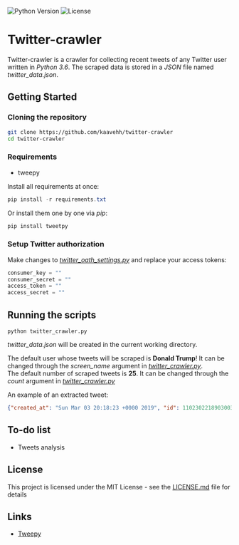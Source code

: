 ![Python Version](https://img.shields.io/badge/python-3.6%2B-blue.svg)
![License](https://img.shields.io/badge/license-MIT-brightgreen.svg)
# Twitter-crawler  
Twitter-crawler is a crawler for collecting recent tweets of any Twitter user written in *Python 3.6*. The scraped data is stored in a *JSON* file named *twitter_data.json*. 

## Getting Started  


### Cloning the repository
```sh
git clone https://github.com/kaavehh/twitter-crawler
cd twitter-crawler
```
### Requirements   
- tweepy  

Install all requirements at once:
```powershell
pip install -r requirements.txt
```
Or install them one by one via *pip*:  
```sh
pip install tweetpy  
```  

### Setup Twitter authorization  
Make changes to [*twitter_oath_settings.py*](https://github.com/kaavehh/twitter-crawler/blob/c8a0ab8a8a821c354bc057a3484381de15761eb8/twitter_oath_settings.py) and replace your access tokens:  
```python  
consumer_key = ""
consumer_secret = ""
access_token = ""
access_secret = "" 
```     
  
## Running the scripts  
```
python twitter_crawler.py  
```
*twitter_data.json* will be created in the current working directory. 

The default user whose tweets will be scraped is __Donald Trump__! It can be changed through the *screen_name* argument in [*twitter_crawler.py*](https://github.com/kaavehh/twitter-crawler/blob/c8a0ab8a8a821c354bc057a3484381de15761eb8/twitter_crawler.py#L22).  
The default number of scraped tweets is __25__. It can be changed through the *count* argument in [*twitter_crawler.py*](https://github.com/kaavehh/twitter-crawler/blob/c8a0ab8a8a821c354bc057a3484381de15761eb8/twitter_crawler.py#L22)

An example of an extracted tweet:  
```json
{"created_at": "Sun Mar 03 20:18:23 +0000 2019", "id": 1102302218903003141, "id_str": "1102302218903003141", "full_text": "The reason I do not want military drills with South Korea is to save hundreds of millions of dollars for the U.S. for which we are not reimbursed. That was my position long before I became President. Also, reducing tensions with North Korea at this time is a good thing!", "truncated": false, "display_text_range": [0, 270], "entities": {"hashtags": [], "symbols": [], "user_mentions": [], "urls": []}, "source": "<a href=\"http://twitter.com/download/iphone\" rel=\"nofollow\">Twitter for iPhone</a>", "in_reply_to_status_id": null, "in_reply_to_status_id_str": null, "in_reply_to_user_id": null, "in_reply_to_user_id_str": null, "in_reply_to_screen_name": null, "user": {"id": 25073877, "id_str": "25073877", "name": "Donald J. Trump", "screen_name": "realDonaldTrump", "location": "Washington, DC", "description": "45th President of the United States of America\ud83c\uddfa\ud83c\uddf8", "url": "https://t.co/OMxB0x7xC5", "entities": {"url": {"urls": [{"url": "https://t.co/OMxB0x7xC5", "expanded_url": "http://www.Instagram.com/realDonaldTrump", "display_url": "Instagram.com/realDonaldTrump", "indices": [0, 23]}]}, "description": {"urls": []}}, "protected": false, "followers_count": 58795574, "friends_count": 45, "listed_count": 100891, "created_at": "Wed Mar 18 13:46:38 +0000 2009", "favourites_count": 9, "utc_offset": null, "time_zone": null, "geo_enabled": true, "verified": true, "statuses_count": 40722, "lang": "en", "contributors_enabled": false, "is_translator": false, "is_translation_enabled": true, "profile_background_color": "6D5C18", "profile_background_image_url": "http://abs.twimg.com/images/themes/theme1/bg.png", "profile_background_image_url_https": "https://abs.twimg.com/images/themes/theme1/bg.png", "profile_background_tile": true, "profile_image_url": "http://pbs.twimg.com/profile_images/874276197357596672/kUuht00m_normal.jpg", "profile_image_url_https": "https://pbs.twimg.com/profile_images/874276197357596672/kUuht00m_normal.jpg", "profile_banner_url": "https://pbs.twimg.com/profile_banners/25073877/1550087458", "profile_link_color": "1B95E0", "profile_sidebar_border_color": "BDDCAD", "profile_sidebar_fill_color": "C5CEC0", "profile_text_color": "333333", "profile_use_background_image": true, "has_extended_profile": false, "default_profile": false, "default_profile_image": false, "following": false, "follow_request_sent": false, "notifications": false, "translator_type": "regular"}, "geo": null, "coordinates": null, "place": null, "contributors": null, "is_quote_status": false, "retweet_count": 12064, "favorite_count": 56042, "favorited": false, "retweeted": false, "lang": "en"}
```
  
## To-do list  
- Tweets analysis

## License
This project is licensed under the MIT License - see the [LICENSE.md](https://github.com/kaavehh/trump-crawler/blob/master/LICENSE.md) file for details

## Links
- [Tweepy](http://www.tweepy.org)
